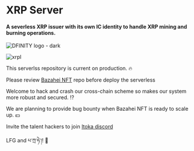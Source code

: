 # XRP Server
#### A severless XRP issuer with its own IC identity to handle XRP mining and burning operations.
![DFINITY logo - dark](https://user-images.githubusercontent.com/46518089/174700706-d510d764-f934-4d92-827b-8a2ff6796132.png)

![xrpl](https://user-images.githubusercontent.com/46518089/174700112-756225cd-1dc5-489e-8db0-674be83757bb.png)

This serverlss repository is current on production. :fire: 

Please review [Bazahei NFT](https://github.com/Itoka-DAO/IC-XRP) repo before deploy the serverless 

Welcome to hack and crash our cross-chain scheme so makes our system more robust and secured. :interrobang: 

We are planning to provide bug bounty when Bazahei NFT is ready to scale up. :dollar: 

Invite the talent hackers to join [Itoka discord](https://discord.gg/7BqSGMCE5c)

LFG and པ་ཀྲ་ཧེ་།! :rocket: 
